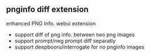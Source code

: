## pnginfo diff extension

enhanced PNG Info. webui extension

 * support diff of png info. between two png images
 * support prompt/neg prompt diff separatly
 * support deepbooru/interrogate for no pnginfo images
